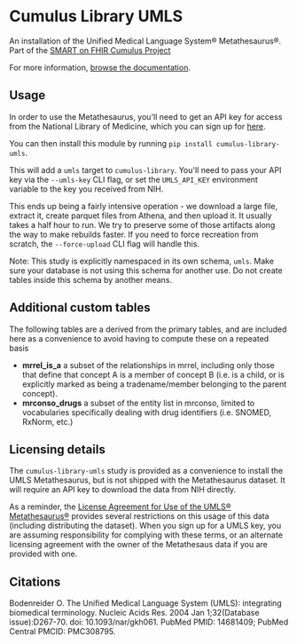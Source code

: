 # Cumulus Library UMLS

An installation of the Unified Medical Language System® Metathesaurus®. Part of the [SMART on FHIR Cumulus Project](https://smarthealthit.org/cumulus)

For more information, [browse the documentation](https://docs.smarthealthit.org/cumulus/library).
## Usage

In order to use the Metathesaurus, you'll need to get an API key for access from the National Library of Medicine, which you can sign up for [here](https://uts.nlm.nih.gov/uts/signup-login).

You can then install this module by running `pip install cumulus-library-umls`.

This will add a `umls` target to `cumulus-library`. You'll need to pass your
API key via the `--umls-key` CLI flag, or set the `UMLS_API_KEY` environment variable
to the key you received from NIH.

This ends up being a fairly intensive operation - we download a large file,
extract it, create parquet files from Athena, and then upload it. It usually
takes a half hour to run. We try to preserve some of those artifacts along
the way to make rebuilds faster. If you need to force recreation from scratch, the
`--force-upload` CLI flag will handle this.

Note: This study is explicitly namespaced in its own schema, `umls`. Make sure your
database is not using this schema for another use. Do not create tables inside this
schema by another means.

## Additional custom tables

The following tables are a derived from the primary tables, and are included here as a 
convenience to avoid having to compute these on a repeated basis

- **mrrel_is_a** a subset of the relationships in mrrel, including only those that define
that concept A is a member of concept B (i.e. is a child, or is explicitly marked as
being a tradename/member belonging to the parent concept).
- **mrconso_drugs** a subset of the entity list in mrconso, limited to vocabularies
specifically dealing with drug identifiers (i.e. SNOMED, RxNorm, etc.)

## Licensing details

The `cumulus-library-umls` study is provided as a convenience to install the
UMLS Metathesaurus, but is not shipped with the Metathesaurus dataset. It will
require an API key to download the data from NIH directly.

As a reminder, the 
[License Agreement for Use of the UMLS® Metathesaurus®](https://uts.nlm.nih.gov/uts/assets/LicenseAgreement.pdf)
provides several restrictions on this usage of this data (including distributing
the dataset). When you sign up for a UMLS key, you are assuming responsibility
for complying with these terms, or an alternate licensing agreement with the
owner of the Metathesaus data if you are provided with one.


## Citations

Bodenreider O. The Unified Medical Language System (UMLS): integrating biomedical terminology. Nucleic Acids Res. 2004 Jan 1;32(Database issue):D267-70. doi: 10.1093/nar/gkh061. PubMed PMID: 14681409; PubMed Central PMCID: PMC308795.